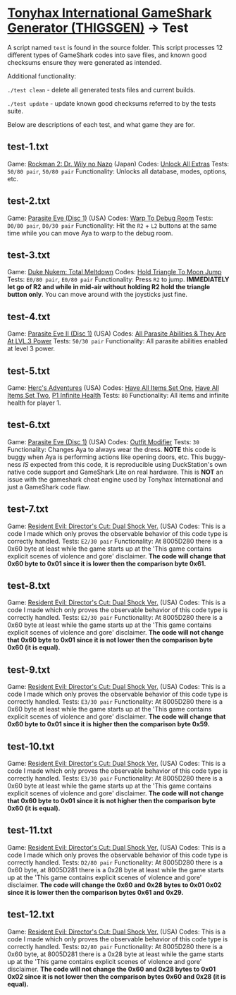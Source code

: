 # [Tonyhax International GameShark Generator (THIGSGEN)](readme.md) -> Test

A script named `test` is found in the source folder. This script processes 12 different types of GameShark codes into save files, and known good checksums ensure they were generated as intended.

Additional functionality:

`./test clean` - delete all generated tests files and current builds.

`./test update` - update known good checksums referred to by the tests suite.

Below are descriptions of each test, and what game they are for.

## test-1.txt

Game: [Rockman 2: Dr. Wily no Nazo](http://redump.org/disc/6092/) (Japan)
Codes: [Unlock All Extras](https://gamehacking.org/game/108274)
Tests: `50/80 pair`, `50/80 pair`
Functionality: Unlocks all database, modes, options, etc.

## test-2.txt

Game: [Parasite Eve (Disc 1)](http://redump.org/disc/116/) (USA)
Codes: [Warp To Debug Room](https://gamehacking.org/game/89569)
Tests: `D0/80 pair`, `D0/30 pair`
Functionality: Hit the `R2` + `L2` buttons at the same time while you can move Aya to warp to the debug room.

## test-3.txt

Game: [Duke Nukem: Total Meltdown](http://redump.org/disc/10812/)
Codes: [Hold Triangle To Moon Jump](https://gamehacking.org/game/88772)
Tests: `E0/80 pair`, `E0/80 pair`
Functionality: Press `R2` to jump. **IMMEDIATELY let go of R2 and while in mid-air without holding R2 hold the triangle button only**. You can move around with the joysticks just fine.

## test-4.txt

Game: [Parasite Eve II (Disc 1)](http://redump.org/disc/116/) (USA)
Codes: [All Parasite Abilities & They Are At LVL.3 Power](https://gamehacking.org/game/89569)
Tests: `50/30 pair`
Functionality: All parasite abilities enabled at level 3 power.

## test-5.txt

Game: [Herc's Adventures](http://redump.org/disc/19252/) (USA)
Codes: [Have All Items Set One](https://gamehacking.org/game/88957), [Have All Items Set Two](https://gamehacking.org/game/88957), [P1 Infinite Health](https://gamehacking.org/game/88957)
Tests: `80`
Functionality: All items and infinite health for player 1.

## test-6.txt

Game: [Parasite Eve (Disc 1)](http://redump.org/disc/116/) (USA)
Codes: [Outfit Modifier](https://gamehacking.org/game/89569)
Tests: `30`
Functionality: Changes Aya to always wear the dress. **NOTE** this code is buggy when Aya is performing actions like opening doors, etc. This buggy-ness *IS* expected from this code, it is reproducible using DuckStation's own native code support and GameShark Lite on real hardware. This is **NOT** an issue with the gameshark cheat engine used by Tonyhax International and just a GameShark code flaw.

## test-7.txt

Game: [Resident Evil: Director's Cut: Dual Shock Ver.](http://redump.org/disc/125/) (USA)
Codes: This is a code I made which only proves the observable behavior of this code type is correctly handled.
Tests: `E2/30 pair`
Functionality: At 8005D280 there is a 0x60 byte at least while the game starts up at the 'This game contains explicit scenes of violence and gore' disclaimer. **The code will change that 0x60 byte to 0x01 since it is lower then the comparison byte 0x61.**

## test-8.txt

Game: [Resident Evil: Director's Cut: Dual Shock Ver.](http://redump.org/disc/125/) (USA)
Codes: This is a code I made which only proves the observable behavior of this code type is correctly handled.
Tests: `E2/30 pair`
Functionality: At 8005D280 there is a 0x60 byte at least while the game starts up at the 'This game contains explicit scenes of violence and gore' disclaimer. **The code will not change that 0x60 byte to 0x01 since it is not lower then the comparison byte 0x60 (it is equal).**

## test-9.txt

Game: [Resident Evil: Director's Cut: Dual Shock Ver.](http://redump.org/disc/125/) (USA)
Codes: This is a code I made which only proves the observable behavior of this code type is correctly handled.
Tests: `E3/30 pair`
Functionality: At 8005D280 there is a 0x60 byte at least while the game starts up at the 'This game contains explicit scenes of violence and gore' disclaimer. **The code will change that 0x60 byte to 0x01 since it is higher then the comparison byte 0x59.**

## test-10.txt

Game: [Resident Evil: Director's Cut: Dual Shock Ver.](http://redump.org/disc/125/) (USA)
Codes: This is a code I made which only proves the observable behavior of this code type is correctly handled.
Tests: `E3/30 pair`
Functionality: At 8005D280 there is a 0x60 byte at least while the game starts up at the 'This game contains explicit scenes of violence and gore' disclaimer. **The code will not change that 0x60 byte to 0x01 since it is not higher then the comparison byte 0x60 (it is equal).**

## test-11.txt

Game: [Resident Evil: Director's Cut: Dual Shock Ver.](http://redump.org/disc/125/) (USA)
Codes: This is a code I made which only proves the observable behavior of this code type is correctly handled.
Tests: `D2/80 pair`
Functionality: At 8005D280 there is a 0x60 byte, at 8005D281 there is a 0x28 byte at least while the game starts up at the 'This game contains explicit scenes of violence and gore' disclaimer. **The code will change the 0x60 and 0x28 bytes to 0x01 0x02 since it is lower then the comparison bytes 0x61 and 0x29.**

## test-12.txt

Game: [Resident Evil: Director's Cut: Dual Shock Ver.](http://redump.org/disc/125/) (USA)
Codes: This is a code I made which only proves the observable behavior of this code type is correctly handled.
Tests: `D2/80 pair`
Functionality: At 8005D280 there is a 0x60 byte, at 8005D281 there is a 0x28 byte at least while the game starts up at the 'This game contains explicit scenes of violence and gore' disclaimer. **The code will not change the 0x60 and 0x28 bytes to 0x01 0x02 since it is not lower then the comparison bytes 0x60 and 0x28 (it is equal).**